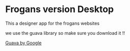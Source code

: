 # Frogans version Desktop

This a designer app for the frogans websites

we use the guava library so make sure you download it !!

[Guava by Google](http://mvnrepository.com/artifact/com.google.guava/guava/19.0)